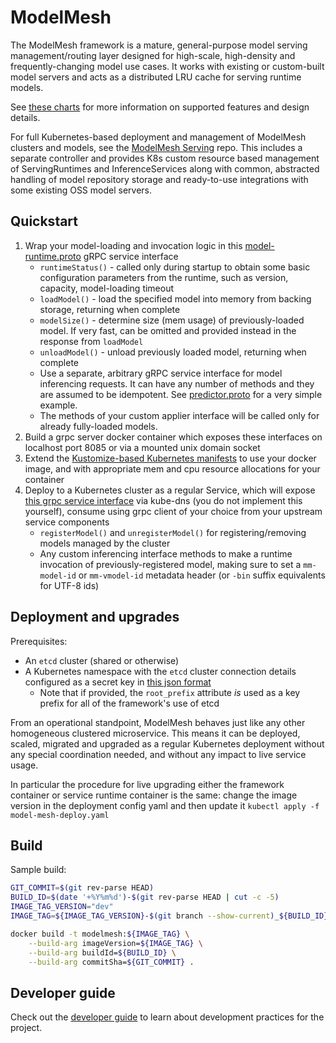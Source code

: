 # ModelMesh

The ModelMesh framework is a mature, general-purpose model serving management/routing layer designed for high-scale, high-density and frequently-changing model use cases. It works with existing or custom-built model servers and acts as a distributed LRU cache for serving runtime models.

See [these charts](https://github.com/kserve/modelmesh/files/8854091/modelmesh-jun2022.pdf) for more information on supported features and design details.

For full Kubernetes-based deployment and management of ModelMesh clusters and models, see the [ModelMesh Serving](https://github.com/kserve/modelmesh-serving) repo. This includes a separate controller and provides K8s custom resource based management of ServingRuntimes and InferenceServices along with common, abstracted handling of model repository storage and ready-to-use integrations with some existing OSS model servers.

## Quickstart

1. Wrap your model-loading and invocation logic in this [model-runtime.proto](./src/main/proto/current/model-runtime.proto) gRPC service interface
    - `runtimeStatus()` - called only during startup to obtain some basic configuration parameters from the runtime, such as version, capacity, model-loading timeout
    - `loadModel()` - load the specified model into memory from backing storage, returning when complete
    - `modelSize()` - determine size (mem usage) of previously-loaded model. If very fast, can be omitted and provided instead in the response from `loadModel`
    - `unloadModel()` - unload previously loaded model, returning when complete
    - Use a separate, arbitrary gRPC service interface for model inferencing requests. It can have any number of methods and they are assumed to be idempotent. See [predictor.proto](src/test/proto/predictor.proto) for a very simple example.
    - The methods of your custom applier interface will be called only for already fully-loaded models.
2. Build a grpc server docker container which exposes these interfaces on localhost port 8085 or via a mounted unix domain socket
3. Extend the [Kustomize-based Kubernetes manifests](config) to use your docker image, and with appropriate mem and cpu resource allocations for your container
4. Deploy to a Kubernetes cluster as a regular Service, which will expose [this grpc service interface](./src/main/proto/current/model-mesh.proto) via kube-dns (you do not implement this yourself), consume using grpc client of your choice from your upstream service components
    - `registerModel()` and `unregisterModel()` for registering/removing models managed by the cluster
    - Any custom inferencing interface methods to make a runtime invocation of previously-registered model, making sure to set a `mm-model-id` or `mm-vmodel-id` metadata header (or `-bin` suffix equivalents for UTF-8 ids)

## Deployment and upgrades

Prerequisites:

- An `etcd` cluster (shared or otherwise)
- A Kubernetes namespace with the `etcd` cluster connection details configured as a secret key in [this json format](https://github.com/IBM/etcd-java/blob/master/etcd-json-schema.md)
    -   Note that if provided, the `root_prefix` attribute _is_ used as a key prefix for all of the framework's use of etcd

From an operational standpoint, ModelMesh behaves just like any other homogeneous clustered microservice. This means it can be deployed, scaled, migrated and upgraded as a regular Kubernetes deployment without any special coordination needed, and without any impact to live service usage.

In particular the procedure for live upgrading either the framework container or service runtime container is the same: change the image version in the deployment config yaml and then update it `kubectl apply -f model-mesh-deploy.yaml`

## Build

Sample build:

```bash
GIT_COMMIT=$(git rev-parse HEAD)
BUILD_ID=$(date '+%Y%m%d')-$(git rev-parse HEAD | cut -c -5)
IMAGE_TAG_VERSION="dev"
IMAGE_TAG=${IMAGE_TAG_VERSION}-$(git branch --show-current)_${BUILD_ID}

docker build -t modelmesh:${IMAGE_TAG} \
    --build-arg imageVersion=${IMAGE_TAG} \
    --build-arg buildId=${BUILD_ID} \
    --build-arg commitSha=${GIT_COMMIT} .
```

## Developer guide

Check out the [developer guide](developer-guide.md) to learn about development practices for the project.
